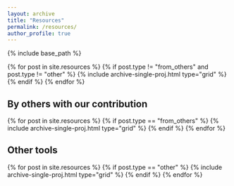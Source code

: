 ```yaml
---
layout: archive
title: "Resources"
permalink: /resources/
author_profile: true
---
```

{% include base_path %}

<div class="grid">
  <div class="wrapper">
    {% for post in site.resources %}
      {% if post.type != "from_others" and post.type != "other" %}
        {% include archive-single-proj.html type="grid" %}
      {% endif %}
    {% endfor %}
  </div>
</div>

<h2>By others with our contribution</h2>
<div class="grid">
  <div class="wrapper">
    {% for post in site.resources %}
      {% if post.type == "from_others" %}
        {% include archive-single-proj.html type="grid" %}
      {% endif %}
    {% endfor %}
  </div>
</div>

<h2>Other tools</h2>
<div class="grid">
  <div class="wrapper">
    {% for post in site.resources %}
      {% if post.type == "other" %}
        {% include archive-single-proj.html type="grid" %}
      {% endif %}
    {% endfor %}
  </div>
</div>
